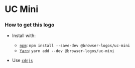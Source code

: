# UC Mini

### How to get this logo

* Install with:

  * [`npm`](https://www.npmjs.com/): `npm install --save-dev @browser-logos/uc-mini`
  * [`Yarn`](https://yarnpkg.com/): `yarn add --dev @browser-logos/uc-mini`

* Use [`cdnjs`](https://cdnjs.com/libraries/browser-logos)
